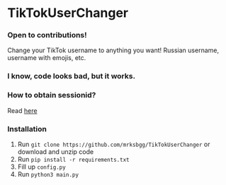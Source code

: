 # TikTokUserChanger
### Open to contributions!
Change your TikTok username to anything you want! Russian username, username with emojis, etc.

### I know, code looks bad, but it works.

### How to obtain sessionid?
Read [here](https://github.com/mrksbgg/TikTokUserChanger/blob/main/obtain.md)

### Installation
1. Run `git clone https://github.com/mrksbgg/TikTokUserChanger` or download and unzip code
2. Run `pip install -r requirements.txt`
3. Fill up `config.py`
4. Run `python3 main.py`